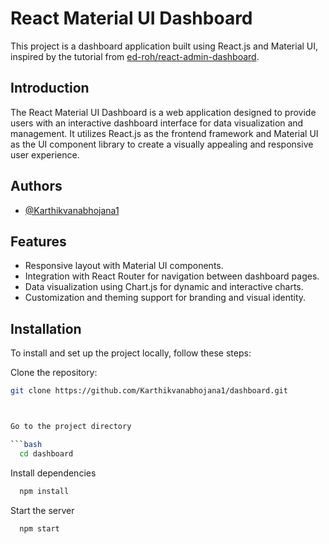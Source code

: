 
# React Material UI Dashboard

This project is a dashboard application built using React.js and Material UI, inspired by the tutorial from [ed-roh/react-admin-dashboard](https://github.com/ed-roh/react-admin-dashboard.git).

## Introduction

The React Material UI Dashboard is a web application designed to provide users with an interactive dashboard interface for data visualization and management. It utilizes React.js as the frontend framework and Material UI as the UI component library to create a visually appealing and responsive user experience.

## Authors
- [@Karthikvanabhojana1](https://github.com/Karthikvanabhojana1)


## Features

- Responsive layout with Material UI components.
- Integration with React Router for navigation between dashboard pages.
- Data visualization using Chart.js for dynamic and interactive charts.
- Customization and theming support for branding and visual identity.

## Installation

To install and set up the project locally, follow these steps:

Clone the repository:

```bash
git clone https://github.com/Karthikvanabhojana1/dashboard.git



Go to the project directory

```bash
  cd dashboard
```

Install dependencies

```bash
  npm install
```

Start the server

```bash
  npm start
```

